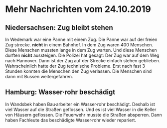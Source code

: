 # Mehr Nachrichten vom 24.10.2019


## Niedersachsen: Zug bleibt stehen
In Wedemark war eine Panne mit einem Zug. Die Panne war auf der freien Zug·strecke. **nicht** in einem Bahnhof. In dem Zug waren 400 Menschen. Diese Menschen mussten lange in dem Zug warten. Und diese Menschen durften **nicht** aussteigen. Die Polizei hat gesagt: Der Zug war auf dem Weg nach Hannover. Dann ist der Zug auf der Strecke einfach stehen geblieben. Wahrscheinlich hatte der Zug technische Probleme. Erst nach fast 3 Stunden konnten die Menschen den Zug verlassen. Die Menschen sind dann mit Bussen weitergefahren. 

## Hamburg: Wasser·rohr beschädigt
In Wandsbek haben Bau·arbeiter ein Wasser·rohr beschädigt. Deshalb ist viel Wasser auf die Straßen geflossen. Und es ist viel Wasser in die Keller von Häusern geflossen. Die Feuerwehr musste die Straßen absperren. Dann haben Fachleute das beschädigte Wasser·rohr wieder repariert. 
